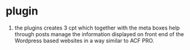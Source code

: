 # plugin

1. the plugins creates 3 cpt which together with the meta boxes help through posts manage the information displayed on front end of the Wordpress based websites in a way similar to ACF PRO.   
